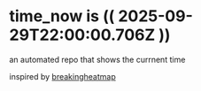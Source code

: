 # time_now is (( 2025-09-29T22:00:00.706Z ))

an automated repo that shows the currnent time

inspired by [breakingheatmap](https://github.com/breakingheatmap/breakingheatmap)